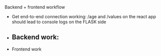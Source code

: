 Backend + frontend workflow
- Get end-to-end connection working: /age and /values on the react app should lead to console logs on the FLASK side
- Backend work:
    - 
- Frontend work